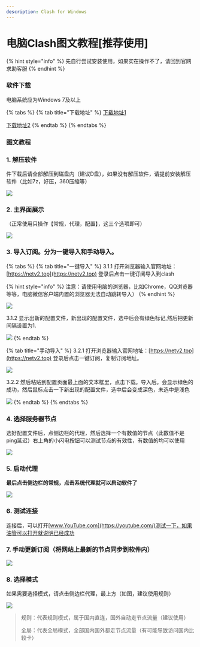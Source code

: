 ```yaml
---
description: Clash for Windows
---
```


# 电脑Clash图文教程\[推荐使用]

{% hint style="info" %}
先自行尝试安装使用，如果实在操作不了，请回到官网求助客服
{% endhint %}

### 软件下载

电脑系统应为Windows 7及以上

{% tabs %}
{% tab title="下载地址" %}
[下载地址1](https://airnet.lanzouo.com/iC5Bvx74x3a)

[下载地址2](https://cloud.abcabc.cyou/alibaba/Cross%20Firewalls/CLASH/Clash.for.Windows-0.17.0-ia32-netv2-B.zip)
{% endtab %}
{% endtabs %}

### 图文教程

### 1. 解压软件

件下载后请全部解压到磁盘内（建议D盘），如果没有解压软件，请提前安装解压软件（比如7z，好压，360压缩等）

![](<../.gitbook/assets/image (18).png>)

### 2. 主界面展示

（正常使用只操作【常规，代理，配置】，这三个选项即可）

![](<../.gitbook/assets/image (27).png>)

### 3. 导入订阅。分为一键导入和手动导入。

{% tabs %}
{% tab title="一键导入" %}
3.1.1  打开浏览器输入官网地址：[https://netv2.top](https://netv2.top) 登录后点击一键订阅导入到clash

{% hint style="info" %}
注意：请使用电脑的浏览器，比如Chrome，QQ浏览器等等，电脑微信客户端内置的浏览器无法自动跳转导入）
{% endhint %}

![](<../.gitbook/assets/1 (1).gif>)

3.1.2 显示出新的配置文件，新出现的配置文件，选中后会有绿色标记,然后把更新间隔设置为1.

![](../.gitbook/assets/1111.gif)
{% endtab %}

{% tab title="手动导入" %}
3.2.1  打开浏览器输入官网地址：[https://netv2.top](https://netv2.top) 登录后点击一键订阅，复制订阅地址。

![](../.gitbook/assets/123.gif)

3.2.2 然后粘贴到配置页面最上面的文本框里，点击下载。导入后。会显示绿色的成功，然后鼠标点击一下新出现的配置文件，选中后会变成深色，未选中是浅色

![](../.gitbook/assets/32134.gif)
{% endtab %}
{% endtabs %}

### 4. 选择服务器节点

选好配置文件后，点侧边栏的代理，然后选择一个有数值的节点（此数值不是ping延迟）右上角的小闪电按钮可以测试节点的有效性，有数值的均可以使用

![](<../.gitbook/assets/image-2- (1).jpg>)

### **5. 启动代理**

**最后点击侧边栏的常规，点击系统代理就可以启动软件了**

![](../.gitbook/assets/qq-lu-ping-20210803134014.gif)

### 6. 测试连接

连接后，可以打开[www.YouTube.com](https://youtube.com/)测试一下，如果油管可以打开就说明已经成功

### **7. 手动更新订阅（**将网站上最新的节点同步到软件内**）**

![](<../.gitbook/assets/image (26).png>)

### 8. 选择模式

如果需要选择模式，请点击侧边栏代理，最上方（如图，建议使用规则）

![](<../.gitbook/assets/image (42).png>)

> 规则：代表规则模式，属于国内直连，国外自动走节点流量（建议使用）
>
> 全局：代表全局模式，全部国内国外都走节点流量（有可能导致访问国内比较卡）

